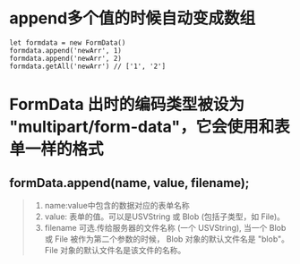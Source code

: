# append多个值的时候自动变成数组
``` 
let formdata = new FormData()
formdata.append('newArr', 1)
formdata.append('newArr', 2)
formdata.getAll('newArr') // ['1', '2']
```
# FormData 出时的编码类型被设为 "multipart/form-data"，它会使用和表单一样的格式
## formData.append(name, value, filename); ##
> 1. name:value中包含的数据对应的表单名称
> 2. value: 表单的值。可以是USVString 或 Blob (包括子类型，如 File)。
> 3. filename 可选.传给服务器的文件名称 (一个 USVString), 当一个 Blob 或 File 被作为第二个参数的时候， Blob 对象的默认文件名是 "blob"。 File 对象的默认文件名是该文件的名称。